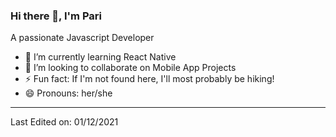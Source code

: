 ### Hi there 👋, I'm Pari

A passionate Javascript Developer 

- 🌱 I’m currently learning React Native
- 👯 I’m looking to collaborate on Mobile App Projects
- ⚡ Fun fact: If I'm not found here, I'll most probably be hiking!
- 😄 Pronouns: her/she

<!--
<img align="left" src="https://github-readme-stats.vercel.app/api?username=UmairJibran&count_private=true&show_icons=true">
<img align="right" src="https://github-readme-stats.vercel.app/api/top-langs/?username=umairjibran">

<img src="https://komarev.com/ghpvc/?username=umairjibran&label=Profile+Visits&color=dc143c">
**UmairJibran/UmairJibran** is a ✨ _special_ ✨ repository because its `README.md` (this file) appears on your GitHub profile.

Here are some ideas to get you started:

- 🔭 I’m currently working on ...
- 🌱 I’m currently learning ...
- 👯 I’m looking to collaborate on ...
- 🤔 I’m looking for help with ...
- 💬 Ask me about ...
- 📫 How to reach me: ...
- 😄 Pronouns: ...
- ⚡ Fun fact: ...
-->
----


Last Edited on: 01/12/2021
